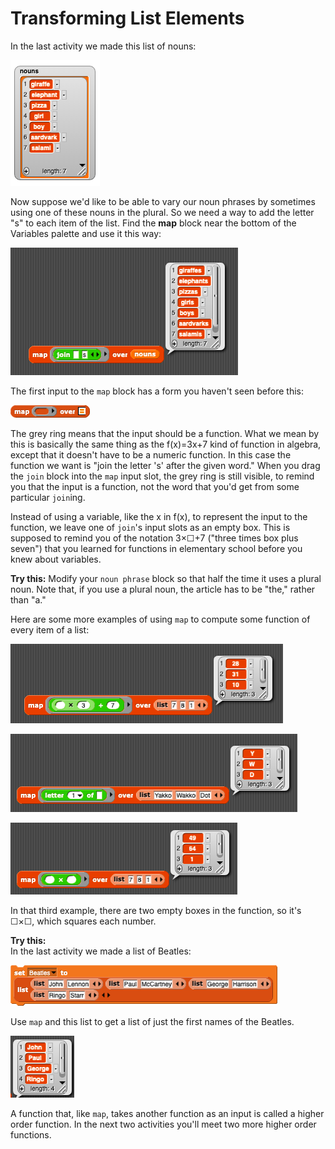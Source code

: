 # Transforming List Elements

In the last activity we made this list of nouns:

![](../.gitbook/assets/image%20%28204%29.png)

Now suppose we'd like to be able to vary our noun phrases by sometimes using one of these nouns in the plural. So we need a way to add the letter "s" to each item of the list. Find the **map** block near the bottom of the Variables palette and use it this way:

![](../.gitbook/assets/image%20%287%29.png)

The first input to the `map` block has a form you haven't seen before this:

![](../.gitbook/assets/image%20%28197%29.png)

The grey ring means that the input should be a function. What we mean by this is basically the same thing as the f\(x\)=3x+7 kind of function in algebra, except that it doesn't have to be a numeric function. In this case the function we want is "join the letter 's' after the given word." When you drag the `join` block into the `map` input slot, the grey ring is still visible, to remind you that the input is a function, not the word that you'd get from some particular `join`ing.

Instead of using a variable, like the x in f\(x\), to represent the input to the function, we leave one of `join`'s input slots as an empty box. This is supposed to remind you of the notation 3×☐+7 \("three times box plus seven"\) that you learned for functions in elementary school before you knew about variables.

  
**Try this:** Modify your `noun phrase` block so that half the time it uses a plural noun. Note that, if you use a plural noun, the article has to be "the," rather than "a."

  
Here are some more examples of using `map` to compute some function of every item of a list:

![](../.gitbook/assets/image%20%2831%29.png)

![](../.gitbook/assets/image%20%28286%29.png)

![](../.gitbook/assets/image%20%2853%29.png)

In that third example, there are two empty boxes in the function, so it's ☐×☐, which squares each number.

  
**Try this:**  
In the last activity we made a list of Beatles:

![](../.gitbook/assets/image%20%28226%29.png)

  
Use `map` and this list to get a list of just the first names of the Beatles.

![](../.gitbook/assets/image%20%2850%29.png)

  
A function that, like `map`, takes another function as an input is called a higher order function. In the next two activities you'll meet two more higher order functions.

